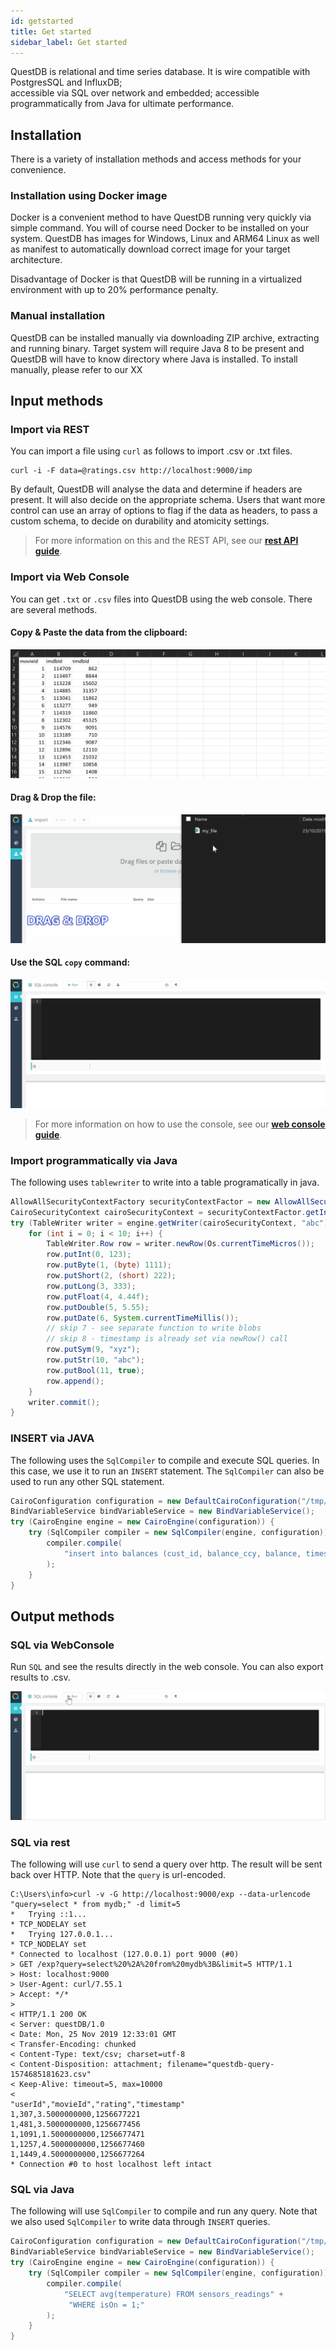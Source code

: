 ```yaml
---
id: getstarted
title: Get started
sidebar_label: Get started
---
```


QuestDB is relational and time series database. It is wire compatible with PostgresSQL and InfluxDB;  
accessible via SQL over network and embedded; accessible programmatically from Java for ultimate performance.

## Installation
There is a variety of installation methods and access methods for your convenience.

### Installation using Docker image

Docker is a convenient method to have QuestDB running very quickly via simple command. You will of course need Docker
to be installed on your system. QuestDB has images for Windows, Linux and ARM64 Linux as well as manifest to automatically
download correct image for your target architecture.

Disadvantage of Docker is that QuestDB will be running in a virtualized environment with up to 20% performance penalty.

### Manual installation

QuestDB can be installed manually via downloading ZIP archive, extracting and running binary. Target system will require Java 8
to be present and QuestDB will have to know directory where Java is installed. To install manually, please refer to
our XX



## Input methods

### Import via REST
You can import a file using `curl` as follows to import .csv or .txt files.
```shell script
curl -i -F data=@ratings.csv http://localhost:9000/imp
```

By default, QuestDB will analyse the data and determine if headers are present. It will also decide on the 
appropriate schema. Users that want more control can use an array of options to flag if the data as headers, to pass a custom schema,
to decide on durability and atomicity settings. 

> For more information on this and the REST API, see our **[rest API guide](rest.md)**.

### Import via Web Console
You can get `.txt` or `.csv` files into QuestDB using the web console. There are several methods.

#### Copy & Paste the data from the clipboard:

![alt-text](assets/copypaste.gif)

#### Drag & Drop the file:

![alt-text](assets/dragdrop.gif)

#### Use the SQL `copy` command:

![alt-text](assets/copyconsole.gif)

> For more information on how to use the console, see our **[web console guide](console.md)**.

### Import programmatically via Java

The following uses `tablewriter` to write into a table programatically in java.

```java
AllowAllSecurityContextFactory securityContextFactor = new AllowAllSecurityContextFactory();
CairoSecurityContext cairoSecurityContext = securityContextFactor.getInstance("admin");
try (TableWriter writer = engine.getWriter(cairoSecurityContext, "abc")) {
    for (int i = 0; i < 10; i++) {
        TableWriter.Row row = writer.newRow(Os.currentTimeMicros());
        row.putInt(0, 123);
        row.putByte(1, (byte) 1111);
        row.putShort(2, (short) 222);
        row.putLong(3, 333);
        row.putFloat(4, 4.44f);
        row.putDouble(5, 5.55);
        row.putDate(6, System.currentTimeMillis());
        // skip 7 - see separate function to write blobs
        // skip 8 - timestamp is already set via newRow() call
        row.putSym(9, "xyz");
        row.putStr(10, "abc");
        row.putBool(11, true);
        row.append();
    }
    writer.commit();
}
```

### INSERT via JAVA

The following uses the `SqlCompiler` to compile and execute SQL queries. In this case, we use it
to run an `INSERT` statement. The `SqlCompiler` can also be used to run any other SQL statement.

```java
CairoConfiguration configuration = new DefaultCairoConfiguration("/tmp/my_database");
BindVariableService bindVariableService = new BindVariableService();
try (CairoEngine engine = new CairoEngine(configuration)) {
    try (SqlCompiler compiler = new SqlCompiler(engine, configuration)) {
        compiler.compile(
            "insert into balances (cust_id, balance_ccy, balance, timestamp);"
        );
    }
}
```

## Output methods

### SQL via WebConsole
Run `SQL` and see the results directly in the web console. You can also export results to .csv.

![alt-text](assets/sqlconsole.gif)

### SQL via rest
The following will use `curl` to send a query over http. The result will be sent back over HTTP.
Note that the `query` is url-encoded.

```shell script
C:\Users\info>curl -v -G http://localhost:9000/exp --data-urlencode "query=select * from mydb;" -d limit=5
*   Trying ::1...
* TCP_NODELAY set
*   Trying 127.0.0.1...
* TCP_NODELAY set
* Connected to localhost (127.0.0.1) port 9000 (#0)
> GET /exp?query=select%20%2A%20from%20mydb%3B&limit=5 HTTP/1.1
> Host: localhost:9000
> User-Agent: curl/7.55.1
> Accept: */*
>
< HTTP/1.1 200 OK
< Server: questDB/1.0
< Date: Mon, 25 Nov 2019 12:33:01 GMT
< Transfer-Encoding: chunked
< Content-Type: text/csv; charset=utf-8
< Content-Disposition: attachment; filename="questdb-query-1574685181623.csv"
< Keep-Alive: timeout=5, max=10000
<
"userId","movieId","rating","timestamp"
1,307,3.5000000000,1256677221
1,481,3.5000000000,1256677456
1,1091,1.5000000000,1256677471
1,1257,4.5000000000,1256677460
1,1449,4.5000000000,1256677264
* Connection #0 to host localhost left intact
```

### SQL via Java
The following will use `SqlCompiler` to compile and run any query. Note that we also used `SqlCompiler`
to write data through `INSERT` queries.

```java
CairoConfiguration configuration = new DefaultCairoConfiguration("/tmp/my_database");
BindVariableService bindVariableService = new BindVariableService();
try (CairoEngine engine = new CairoEngine(configuration)) {
    try (SqlCompiler compiler = new SqlCompiler(engine, configuration)) {
        compiler.compile(
            "SELECT avg(temperature) FROM sensors_readings" +
             "WHERE isOn = 1;"
        );
    }
}
```

